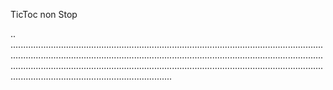 TicToc non Stop

..
....................................................................................................................................................................................................................................................................................................................................................................................................................................................